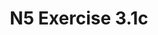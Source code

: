 ---
#This is just for you to quickly see what the file is - it can be anything you want
title: N5 Exercise 3.1c

#This must match the level for the page you want it to appear on
level: National 5

#This must match the category id for the table the table you wish this to appear in
category: n5exercises

#This must match the subject you wish this to appear in
subject: Chemistry

#There should be an entry here for each column in the table you wish to populate:
'#': 3.12
Unit: Redox
Exercises:
    - url: /chemistry/national5/Nat5 Self Study Exercises/Nat5PP SelfStudy 3.1c.pdf
      link_text: Unit 3.1c Exercises
---